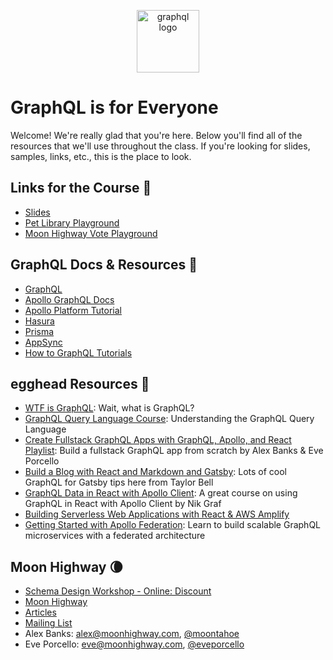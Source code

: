 <p align="center">
<img src="https://upload.wikimedia.org/wikipedia/commons/thumb/1/17/GraphQL_Logo.svg/512px-GraphQL_Logo.svg.png" width="100" alt="graphql logo"/>
</p>

# GraphQL is for Everyone

Welcome! We're really glad that you're here. Below you'll find all of the resources that we'll use throughout the class. If you're looking for slides, samples, links, etc., this is the place to look.

## Links for the Course 🔗

- [Slides](https://slides.com/moonhighway/graphql-everyone)
- [Pet Library Playground](https://pet-library.moonhighway.com)
- [Moon Highway Vote Playground](http://vote.moonhighway.com)

## GraphQL Docs & Resources 📃

- [GraphQL](https://graphql.org)
- [Apollo GraphQL Docs](https://www.apollographql.com/docs/)
- [Apollo Platform Tutorial](https://www.apollographql.com/docs/tutorial/introduction)
- [Hasura](https://hasura.io)
- [Prisma](https://www.prisma.io/)
- [AppSync](https://aws.amazon.com/appsync/)
- [How to GraphQL Tutorials](https://www.howtographql.com)

## egghead Resources 🥚

- [WTF is GraphQL](https://egghead.io/lessons/graphql-wtf-is-graphql): Wait, what is GraphQL?
- [GraphQL Query Language Course](https://egghead.io/courses/graphql-query-language): Understanding the GraphQL Query Language
- [Create Fullstack GraphQL Apps with GraphQL, Apollo, and React Playlist](https://egghead.io/playlists/create-fullstack-applications-with-graphql-and-apollo-794dc9c7): Build a fullstack GraphQL app from scratch by Alex Banks & Eve Porcello
- [Build a Blog with React and Markdown and Gatsby](https://egghead.io/courses/build-a-blog-with-react-and-markdown-using-gatsby): Lots of cool GraphQL for Gatsby tips here from Taylor Bell
- [GraphQL Data in React with Apollo Client](https://egghead.io/courses/graphql-data-in-react-with-apollo-client): A great course on using GraphQL in React with Apollo Client by Nik Graf
- [Building Serverless Web Applications with React & AWS Amplify](https://egghead.io/courses/building-serverless-web-applications-with-react-aws-amplify)
- [Getting Started with Apollo Federation](https://egghead.io/playlists/getting-started-with-apollo-federation-60ad0165): Learn to build scalable GraphQL microservices with a federated architecture

## Moon Highway 🌘

- [Schema Design Workshop - Online: Discount](http://bit.ly/schema-design)
- [Moon Highway](https://www.moonhighway.com)
- [Articles](https://www.moonhighway.com/articles)
- [Mailing List](http://bit.ly/moonhighway)
- Alex Banks: alex@moonhighway.com, [@moontahoe](https://twitter.com/moontahoe)
- Eve Porcello: eve@moonhighway.com, [@eveporcello](https://twitter.com/eveporcello)
